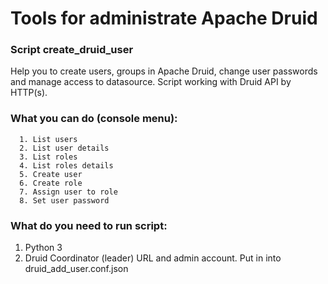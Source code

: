 # Tools for administrate Apache Druid


### Script create_druid_user
Help you to create users, groups in Apache Druid, change user passwords and manage access to datasource. 
Script working with Druid API by HTTP(s).

### What you can do (console menu):
      1. List users
      2. List user details
      3. List roles
      4. List roles details
      5. Create user
      6. Create role
      7. Assign user to role
      8. Set user password


### What do you need to run script:
1. Python 3
2. Druid Coordinator (leader) URL and admin account. Put in into druid_add_user.conf.json 
